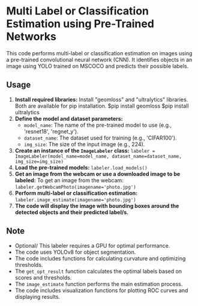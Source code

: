 # Multi Label or Classification Estimation using Pre-Trained Networks

This code performs multi-label or classification estimation on images using a pre-trained convolutional neural network (CNN). It identifies objects in an image using YOLO trained on MSCOCO and predicts their possible labels.
## Usage

1.  **Install required libraries:**
    Install "geomloss" and "ultralytics" libraries. Both are available for pip installation.
    $pip install geomloss
    $pip install ultralytics
3.  **Define the model and dataset parameters:**
    *   `model_name`: The name of the pre-trained model to use (e.g., 'resnet18', 'regnet_y').
    *   `dataset_name`: The dataset used for training (e.g., 'CIFAR100').
    *   `img_size`: The size of the input image (e.g., 224).
5.  **Create an instance of the `ImageLabeler` class:**
     `labeler = ImageLabeler(model_name=model_name, dataset_name=dataset_name, img_size=img_size)`
6.  **Load the pre-trained models:**
    `labeler.load_models()`
7.  **Get an image from the webcam or use a downloaded image to be labeled:**
    To get an image from the webcam: `labeler.getWebcamPhoto(imagename='photo.jpg')`
8.   **Perform multi-label or classification estimation:**
    `labeler.image_estimate(imagename='photo.jpg')`
9.   **The code will display the image with bounding boxes around the detected objects and their predicted label/s.**

## Note

*   Optional/ This labeler requires a GPU for optimal performance.
*   The code uses YOLOv8 for object segmentation.
*   The code includes functions for calculating curvature and optimizing thresholds.
*   The `get_opt_result` function calculates the optimal labels based on scores and thresholds.
*   The `image_estimate` function performs the main estimation process.
*   The code includes visualization functions for plotting ROC curves and displaying results.
   


